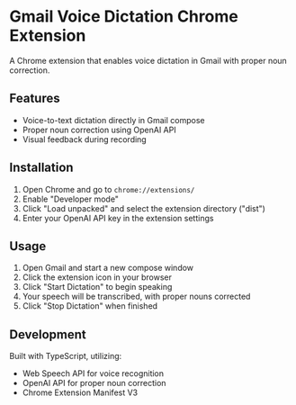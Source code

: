# Gmail Voice Dictation Chrome Extension

A Chrome extension that enables voice dictation in Gmail with proper noun correction.

## Features

- Voice-to-text dictation directly in Gmail compose
- Proper noun correction using OpenAI API
- Visual feedback during recording

## Installation

1. Open Chrome and go to `chrome://extensions/`
2. Enable "Developer mode"
3. Click "Load unpacked" and select the extension directory ("dist")
4. Enter your OpenAI API key in the extension settings

## Usage

1. Open Gmail and start a new compose window
2. Click the extension icon in your browser
3. Click "Start Dictation" to begin speaking
4. Your speech will be transcribed, with proper nouns corrected
5. Click "Stop Dictation" when finished

## Development

Built with TypeScript, utilizing:
- Web Speech API for voice recognition
- OpenAI API for proper noun correction
- Chrome Extension Manifest V3
